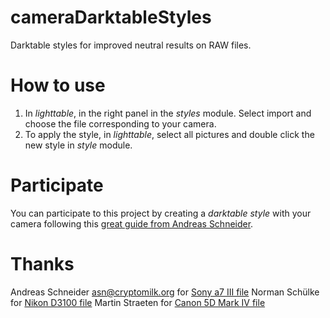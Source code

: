 # cameraDarktableStyles
Darktable styles for improved neutral results on RAW files.

# How to use
1. In *lighttable*, in the right panel in the *styles* module. Select import and choose the file corresponding to your camera.
2. To apply the style, in *lighttable*, select all pictures and double click the new style in *style* module.

# Participate
You can participate to this project by creating a *darktable style* with your camera following this [great guide from Andreas Schneider](https://pixls.us/articles/profiling-a-camera-with-darktable-chart/ "https://pixls.us/articles/profiling-a-camera-with-darktable-chart/").

# Thanks
  Andreas Schneider <asn@cryptomilk.org> for [Sony a7 III file](https://pixelbook.org/darktable/camera/ilce-7m3/ILCE-7M3_ISO100_JPG_STD.dtstyle)
  Norman Schülke for [Nikon D3100 file](https://dtstyle.net/download.php/235/Nikon_D3100_Neutral.dtstyle)
  Martin Straeten for [Canon 5D Mark IV file](https://dtstyle.net/download.php/439/Canon%205DmIV%20Standard.dtstyle)
